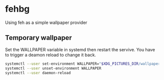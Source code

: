# fehbg

Using feh as a simple wallpaper provider

## Temporary wallpaper

Set the WALLPAPER variable in systemd then restart the servive.
You have to trigger a deamon reload to change it back.

```sh
systemctl --user set-environment WALLPAPER="$XDG_PICTURES_DIR/wallpaper.jpg"
systemctl --user unset-environment WALLPAPER
systemctl --user daemon-reload
```
